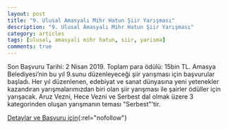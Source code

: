 ```yaml
---
layout: post
title: "9. Ulusal Amasyalı Mihr Hatun Şiir Yarışması"
description: "9. Ulusal Amasyalı Mihr Hatun Şiir Yarışması"
category: articles
tags: [ulusal, amasyali mihr hatun, siir, yarisma]
comments: true
---
```


Son Başvuru Tarihi: 2 Nisan 2019. Toplam para ödülü: 15bin TL.
Amasya Belediyesi’nin bu yıl 9.sunu düzenleyeceği şiir yarışması için başvurular başladı. Her yıl düzenlenen, edebiyat ve sanat dünyasına yeni yetenekler kazandıran yarışmalarımızdan biri olan şiir yarışması ile şairler ödüller için yarışacak.
Aruz Vezni, Hece Vezni ve Serbest dal olmak üzere 3 kategorinden oluşan yarışmanın teması "Serbest"'tir.

[Detaylar ve Başvuru için](http://m.amasya.bel.tr/icerik/11/5276/9-ulusal-amasyali-mihr-hatun-siir-yarismasi-basladi.aspx){:rel="nofollow"}